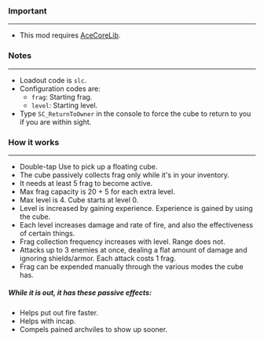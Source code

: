 ### Important
---
- This mod requires [AceCoreLib](https://gitlab.com/accensi/hd-addons/acecorelib).

### Notes
---
- Loadout code is `slc`.
- Configuration codes are:
	- `frag`: Starting frag.
	- `level`: Starting level.
- Type `SC_ReturnToOwner` in the console to force the cube to return to you if you are within sight.

### How it works
---
- Double-tap Use to pick up a floating cube.
- The cube passively collects frag only while it's in your inventory.
- It needs at least 5 frag to become active.
- Max frag capacity is 20 + 5 for each extra level.
- Max level is 4. Cube starts at level 0.
- Level is increased by gaining experience. Experience is gained by using the cube.
- Each level increases damage and rate of fire, and also the effectiveness of certain things.
- Frag collection frequency increases with level. Range does not.
- Attacks up to 3 enemies at once, dealing a flat amount of damage and ignoring shields/armor. Each attack costs 1 frag.
- Frag can be expended manually through the various modes the cube has.

##### While it is out, it has these passive effects:
- Helps put out fire faster.
- Helps with incap.
- Compels pained archviles to show up sooner.
